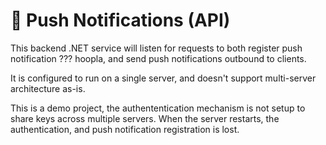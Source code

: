 # :satellite: Push Notifications (API)

This backend .NET service will listen for requests to both register push notification ??? hoopla, and send push notifications outbound to clients.

It is configured to run on a single server, and doesn't support multi-server architecture as-is.

This is a demo project, the authententication mechanism is not setup to share keys across multiple servers. When the server restarts, the authentication, and push notification registration is lost.
